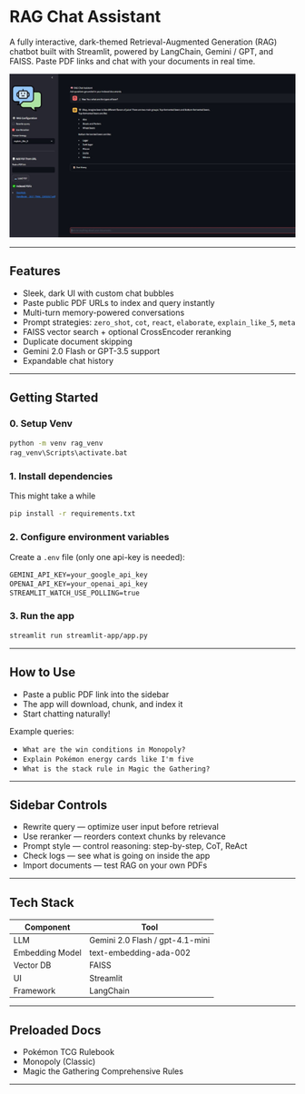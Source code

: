 # RAG Chat Assistant

A fully interactive, dark-themed Retrieval-Augmented Generation (RAG) chatbot built with Streamlit, powered by LangChain, Gemini / GPT, and FAISS. Paste PDF links and chat with your documents in real time.

![UI](images/ui.jpg)

---

## Features

- Sleek, dark UI with custom chat bubbles  
- Paste public PDF URLs to index and query instantly  
- Multi-turn memory-powered conversations  
- Prompt strategies: `zero_shot`, `cot`, `react`, `elaborate`, `explain_like_5`, `meta`  
- FAISS vector search + optional CrossEncoder reranking  
- Duplicate document skipping  
- Gemini 2.0 Flash or GPT-3.5 support  
- Expandable chat history  

---

## Getting Started
### 0. Setup Venv
```bash
python -m venv rag_venv
rag_venv\Scripts\activate.bat
```
### 1. Install dependencies
This might take a while
```bash
pip install -r requirements.txt
```

### 2. Configure environment variables

Create a `.env` file (only one api-key is needed):
```env
GEMINI_API_KEY=your_google_api_key
OPENAI_API_KEY=your_openai_api_key
STREAMLIT_WATCH_USE_POLLING=true
```

### 3. Run the app
```bash
streamlit run streamlit-app/app.py
```

---

## How to Use

- Paste a public PDF link into the sidebar  
- The app will download, chunk, and index it  
- Start chatting naturally!

Example queries:
- `What are the win conditions in Monopoly?`
- `Explain Pokémon energy cards like I'm five`
- `What is the stack rule in Magic the Gathering?`

---

## Sidebar Controls

- Rewrite query — optimize user input before retrieval  
- Use reranker — reorders context chunks by relevance  
- Prompt style — control reasoning: step-by-step, CoT, ReAct  
- Check logs — see what is going on inside the app
- Import documents — test RAG on your own PDFs

---

## Tech Stack

| Component        | Tool                          |
|------------------|-------------------------------|
| LLM              | Gemini 2.0 Flash / gpt-4.1-mini|
| Embedding Model  | text-embedding-ada-002        |
| Vector DB        | FAISS                         |
| UI               | Streamlit                     |
| Framework        | LangChain                     |

---

## Preloaded Docs

- Pokémon TCG Rulebook  
- Monopoly (Classic)  
- Magic the Gathering Comprehensive Rules  
 
 ---


